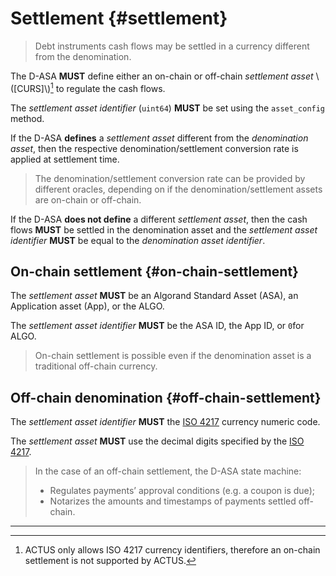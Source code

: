 # Settlement {#settlement}

> Debt instruments cash flows may be settled in a currency different from the denomination.

The D-ASA **MUST** define either an on-chain or off-chain *settlement asset* \\([CURS]\\)[^1]
to regulate the cash flows.

The *settlement asset identifier* (`uint64`) **MUST** be set using the `asset_config`
method.

If the D-ASA **defines** a *settlement asset* different from the *denomination asset*,
then the respective denomination/settlement conversion rate is applied at settlement
time.

> The denomination/settlement conversion rate can be provided by different oracles,
> depending on if the denomination/settlement assets are on-chain or off-chain.

If the D-ASA **does not define** a different *settlement asset*, then the cash flows
**MUST** be settled in the denomination asset and the *settlement asset identifier*
**MUST** be equal to the *denomination asset identifier*.

## On-chain settlement {#on-chain-settlement}

The *settlement asset* **MUST** be an Algorand Standard Asset (ASA), an Application
asset (App), or the ALGO.

The *settlement asset identifier* **MUST** be the ASA ID, the App ID, or `0`for
ALGO.

> On-chain settlement is possible even if the denomination asset is a traditional
> off-chain currency.

## Off-chain denomination {#off-chain-settlement}

The *settlement asset identifier* **MUST** the <a href="https://en.wikipedia.org/wiki/ISO_4217">ISO
4217</a> currency numeric code.

The *settlement asset* **MUST** use the decimal digits specified by the <a href="https://en.wikipedia.org/wiki/ISO_4217">ISO
4217</a>.

> In the case of an off-chain settlement, the D-ASA state machine:
>
> - Regulates payments’ approval conditions (e.g. a coupon is due);
> - Notarizes the amounts and timestamps of payments settled off-chain.

---

[^1]: ACTUS only allows ISO 4217 currency identifiers, therefore an on-chain settlement
is not supported by ACTUS.
